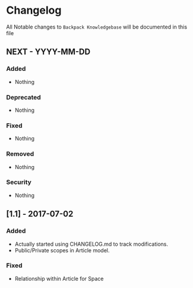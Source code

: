 # Changelog

All Notable changes to `Backpack Knowledgebase` will be documented in this file

## NEXT - YYYY-MM-DD

### Added
- Nothing

### Deprecated
- Nothing

### Fixed
- Nothing

### Removed
- Nothing

### Security
- Nothing


## [1.1] - 2017-07-02

### Added
- Actually started using CHANGELOG.md to track modifications.
- Public/Private scopes in Article model.

### Fixed
- Relationship within Article for Space
